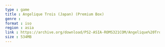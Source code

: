 ```yaml
---
type : game
title : Angelique Trois (Japan) (Premium Box)
genre : 
format : iso
region : asia
link : https://archive.org/download/PS2-ASIA-ROMS321COM/Angelique%20Trois%20%28Japan%29%20%28Premium%20Box%29.7z
size : 534MB
---
```

